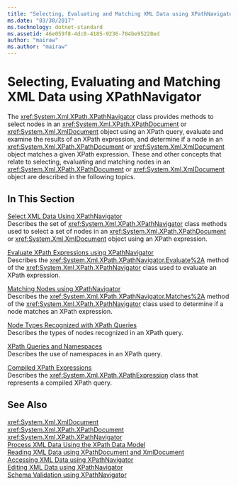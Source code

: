 ```yaml
---
title: "Selecting, Evaluating and Matching XML Data using XPathNavigator"
ms.date: "03/30/2017"
ms.technology: dotnet-standard
ms.assetid: 46e059f8-4dc8-4185-9236-784be95228ed
author: "mairaw"
ms.author: "mairaw"
---
```

# Selecting, Evaluating and Matching XML Data using XPathNavigator
The <xref:System.Xml.XPath.XPathNavigator> class provides methods to select nodes in an <xref:System.Xml.XPath.XPathDocument> or <xref:System.Xml.XmlDocument> object using an XPath query, evaluate and examine the results of an XPath expression, and determine if a node in an <xref:System.Xml.XPath.XPathDocument> or <xref:System.Xml.XmlDocument> object matches a given XPath expression. These and other concepts that relate to selecting, evaluating and matching nodes in an <xref:System.Xml.XPath.XPathDocument> or <xref:System.Xml.XmlDocument> object are described in the following topics.  
  
## In This Section  
 [Select XML Data Using XPathNavigator](../../../../docs/standard/data/xml/select-xml-data-using-xpathnavigator.md)  
 Describes the set of <xref:System.Xml.XPath.XPathNavigator> class methods used to select a set of nodes in an <xref:System.Xml.XPath.XPathDocument> or <xref:System.Xml.XmlDocument> object using an XPath expression.  
  
 [Evaluate XPath Expressions using XPathNavigator](../../../../docs/standard/data/xml/evaluate-xpath-expressions-using-xpathnavigator.md)  
 Describes the <xref:System.Xml.XPath.XPathNavigator.Evaluate%2A> method of the <xref:System.Xml.XPath.XPathNavigator> class used to evaluate an XPath expression.  
  
 [Matching Nodes using XPathNavigator](../../../../docs/standard/data/xml/matching-nodes-using-xpathnavigator.md)  
 Describes the <xref:System.Xml.XPath.XPathNavigator.Matches%2A> method of the <xref:System.Xml.XPath.XPathNavigator> class used to determine if a node matches an XPath expression.  
  
 [Node Types Recognized with XPath Queries](../../../../docs/standard/data/xml/node-types-recognized-with-xpath-queries.md)  
 Describes the types of nodes recognized in an XPath query.  
  
 [XPath Queries and Namespaces](../../../../docs/standard/data/xml/xpath-queries-and-namespaces.md)  
 Describes the use of namespaces in an XPath query.  
  
 [Compiled XPath Expressions](../../../../docs/standard/data/xml/compiled-xpath-expressions.md)  
 Describes the <xref:System.Xml.XPath.XPathExpression> class that represents a compiled XPath query.  
  
## See Also  
 <xref:System.Xml.XmlDocument>  
 <xref:System.Xml.XPath.XPathDocument>  
 <xref:System.Xml.XPath.XPathNavigator>  
 [Process XML Data Using the XPath Data Model](../../../../docs/standard/data/xml/process-xml-data-using-the-xpath-data-model.md)  
 [Reading XML Data using XPathDocument and XmlDocument](../../../../docs/standard/data/xml/reading-xml-data-using-xpathdocument-and-xmldocument.md)  
 [Accessing XML Data using XPathNavigator](../../../../docs/standard/data/xml/accessing-xml-data-using-xpathnavigator.md)  
 [Editing XML Data using XPathNavigator](../../../../docs/standard/data/xml/editing-xml-data-using-xpathnavigator.md)  
 [Schema Validation using XPathNavigator](../../../../docs/standard/data/xml/schema-validation-using-xpathnavigator.md)
